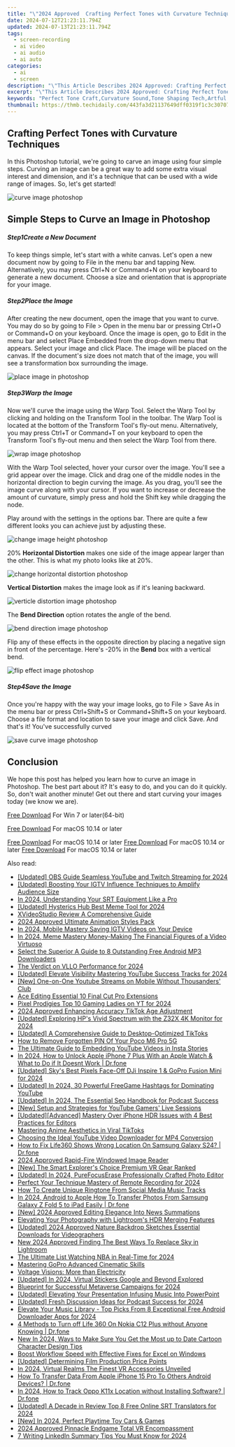 ```yaml
---
title: "\"2024 Approved  Crafting Perfect Tones with Curvature Techniques\""
date: 2024-07-12T21:23:11.794Z
updated: 2024-07-13T21:23:11.794Z
tags: 
  - screen-recording
  - ai video
  - ai audio
  - ai auto
categories: 
  - ai
  - screen
description: "\"This Article Describes 2024 Approved: Crafting Perfect Tones with Curvature Techniques\""
excerpt: "\"This Article Describes 2024 Approved: Crafting Perfect Tones with Curvature Techniques\""
keywords: "Perfect Tone Craft,Curvature Sound,Tone Shaping Tech,Artful Pitch Control,Mastering Tone Curve,Curved Audio Design,Optimal Tonal Form"
thumbnail: https://thmb.techidaily.com/443fa3d21137649dff0319f1c3c3070702e32a7b2f673e094959a8fdb4cdbd5b.jpg
---
```


## Crafting Perfect Tones with Curvature Techniques

In this Photoshop tutorial, we're going to carve an image using four simple steps. Curving an image can be a great way to add some extra visual interest and dimension, and it's a technique that can be used with a wide range of images. So, let's get started!

![curve image photoshop](https://images.wondershare.com/filmora/article-images/2022/09/curve-image-photoshop.jpg)

## Simple Steps to Curve an Image in Photoshop

##### Step1Create a New Document

To keep things simple, let's start with a white canvas. Let's open a new document now by going to File in the menu bar and tapping New. Alternatively, you may press Ctrl+N or Command+N on your keyboard to generate a new document. Choose a size and orientation that is appropriate for your image.

##### Step2Place the Image

After creating the new document, open the image that you want to curve. You may do so by going to File > Open in the menu bar or pressing Ctrl+O or Command+O on your keyboard. Once the image is open, go to Edit in the menu bar and select Place Embedded from the drop-down menu that appears. Select your image and click Place. The image will be placed on the canvas. If the document's size does not match that of the image, you will see a transformation box surrounding the image.

![place image in photoshop](https://images.wondershare.com/filmora/article-images/2022/09/place-image-in-photoshop.jpg)

##### Step3Warp the Image

Now we'll curve the image using the Warp Tool. Select the Warp Tool by clicking and holding on the Transform Tool in the toolbar. The Warp Tool is located at the bottom of the Transform Tool's fly-out menu. Alternatively, you may press Ctrl+T or Command+T on your keyboard to open the Transform Tool's fly-out menu and then select the Warp Tool from there.

![wrap image photoshop](https://images.wondershare.com/filmora/article-images/2022/09/wrap-image-photoshop.jpg)

With the Warp Tool selected, hover your cursor over the image. You'll see a grid appear over the image. Click and drag one of the middle nodes in the horizontal direction to begin curving the image. As you drag, you'll see the image curve along with your cursor. If you want to increase or decrease the amount of curvature, simply press and hold the Shift key while dragging the node.

Play around with the settings in the options bar. There are quite a few different looks you can achieve just by adjusting these.

![change image height photoshop](https://images.wondershare.com/filmora/article-images/2022/09/change-image-height-photoshop.jpg)

20% **Horizontal Distortion** makes one side of the image appear larger than the other. This is what my photo looks like at 20%.

![change horizontal distortion photoshop](https://images.wondershare.com/filmora/article-images/2022/09/change-horizontal-distortion-photoshop.jpg)

**Vertical Distortion** makes the image look as if it's leaning backward.

![verticle distortion image photoshop](https://images.wondershare.com/filmora/article-images/2022/09/verticle-distortion-image-photoshop.jpg)

The **Bend Direction** option rotates the angle of the bend.

![bend direction image photoshop](https://images.wondershare.com/filmora/article-images/2022/09/bend-direction-image-photoshop.jpg)

Flip any of these effects in the opposite direction by placing a negative sign in front of the percentage. Here's -20% in the **Bend** box with a vertical bend.

![flip effect image photoshop](https://images.wondershare.com/filmora/article-images/2022/09/flip-effect-image-photoshop.jpg)

##### Step4Save the Image

Once you're happy with the way your image looks, go to File > Save As in the menu bar or press Ctrl+Shift+S or Command+Shift+S on your keyboard. Choose a file format and location to save your image and click Save. And that's it! You've successfully curved

![save curve image photoshop](https://images.wondershare.com/filmora/article-images/2022/09/save-curve-image-photoshop.jpg)

## Conclusion

We hope this post has helped you learn how to curve an image in Photoshop. The best part about it? It's easy to do, and you can do it quickly. So, don't wait another minute! Get out there and start curving your images today (we know we are).

[Free Download](https://tools.techidaily.com/wondershare/filmora/download/) For Win 7 or later(64-bit)

[Free Download](https://tools.techidaily.com/wondershare/filmora/download/) For macOS 10.14 or later

[Free Download](https://tools.techidaily.com/wondershare/filmora/download/) For macOS 10.14 or later [Free Download](https://tools.techidaily.com/wondershare/filmora/download/) For macOS 10.14 or later [Free Download](https://tools.techidaily.com/wondershare/filmora/download/) For macOS 10.14 or later

<ins class="adsbygoogle"
     style="display:block"
     data-ad-format="autorelaxed"
     data-ad-client="ca-pub-7571918770474297"
     data-ad-slot="1223367746"></ins>

<ins class="adsbygoogle"
     style="display:block"
     data-ad-format="autorelaxed"
     data-ad-client="ca-pub-7571918770474297"
     data-ad-slot="1223367746"></ins>



<ins class="adsbygoogle"
     style="display:block"
     data-ad-client="ca-pub-7571918770474297"
     data-ad-slot="8358498916"
     data-ad-format="auto"
     data-full-width-responsive="true"></ins>




<span class="atpl-alsoreadstyle">Also read:</span>
<div><ul>
<li><a href="https://remote-screen-capture.techidaily.com/updated-obs-guide-seamless-youtube-and-twitch-streaming-for-2024/"><u>[Updated] OBS Guide  Seamless YouTube and Twitch Streaming for 2024</u></a></li>
<li><a href="https://instagram-clips.techidaily.com/updated-boosting-your-igtv-influence-techniques-to-amplify-audience-size/"><u>[Updated] Boosting Your IGTV Influence  Techniques to Amplify Audience Size</u></a></li>
<li><a href="https://fox-access.techidaily.com/in-2024-understanding-your-srt-equipment-like-a-pro/"><u>In 2024, Understanding Your SRT Equipment Like a Pro</u></a></li>
<li><a href="https://fox-access.techidaily.com/updated-hysterics-hub-best-meme-tool-for-2024/"><u>[Updated] Hysterics Hub  Best Meme Tool for 2024</u></a></li>
<li><a href="https://fox-access.techidaily.com/xvideostudio-review-a-comprehensive-guide/"><u>XVideoStudio Review  A Comprehensive Guide</u></a></li>
<li><a href="https://fox-access.techidaily.com/2024-approved-ultimate-animation-styles-pack/"><u>2024 Approved  Ultimate Animation Styles Pack</u></a></li>
<li><a href="https://instagram-videos.techidaily.com/in-2024-mobile-mastery-saving-igtv-videos-on-your-device/"><u>In 2024, Mobile Mastery  Saving IGTV Videos on Your Device</u></a></li>
<li><a href="https://extra-support.techidaily.com/in-2024-meme-mastery-money-making-the-financial-figures-of-a-video-virtuoso/"><u>In 2024, Meme Mastery Money-Making  The Financial Figures of a Video Virtuoso</u></a></li>
<li><a href="https://fox-access.techidaily.com/select-the-superior-a-guide-to-8-outstanding-free-android-mp3-downloaders/"><u>Select the Superior  A Guide to 8 Outstanding Free Android MP3 Downloaders</u></a></li>
<li><a href="https://some-approaches.techidaily.com/the-verdict-on-vllo-performance-for-2024/"><u>The Verdict on VLLO Performance for 2024</u></a></li>
<li><a href="https://fox-access.techidaily.com/updated-elevate-visibility-mastering-youtube-success-tracks-for-2024/"><u>[Updated] Elevate Visibility  Mastering YouTube Success Tracks for 2024</u></a></li>
<li><a href="https://fox-glue.techidaily.com/new-one-on-one-youtube-streams-on-mobile-without-thousanders-club/"><u>[New] One-on-One Youtube Streams on Mobile Without Thousanders' Club</u></a></li>
<li><a href="https://fox-access.techidaily.com/ace-editing-essential-10-final-cut-pro-extensions/"><u>Ace Editing  Essential 10 Final Cut Pro Extensions</u></a></li>
<li><a href="https://facebook-video-footage.techidaily.com/pixel-prodigies-top-10-gaming-ladies-on-yt-for-2024/"><u>Pixel Prodigies  Top 10 Gaming Ladies on YT for 2024</u></a></li>
<li><a href="https://fox-access.techidaily.com/2024-approved-enhancing-accuracy-tiktok-age-adjustment/"><u>2024 Approved  Enhancing Accuracy  TikTok Age Adjustment</u></a></li>
<li><a href="https://fox-access.techidaily.com/updated-exploring-hps-vivid-spectrum-with-the-z32x-4k-monitor-for-2024/"><u>[Updated] Exploring HP's Vivid Spectrum with the Z32X 4K Monitor for 2024</u></a></li>
<li><a href="https://tiktok-clips.techidaily.com/updated-a-comprehensive-guide-to-desktop-optimized-tiktoks/"><u>[Updated] A Comprehensive Guide to Desktop-Optimized TikToks</u></a></li>
<li><a href="https://easy-unlock-android.techidaily.com/how-to-remove-forgotten-pin-of-your-poco-m6-pro-5g-by-drfone-android/"><u>How to Remove Forgotten PIN Of Your Poco M6 Pro 5G</u></a></li>
<li><a href="https://instagram-clips.techidaily.com/the-ultimate-guide-to-embedding-youtube-videos-in-insta-stories/"><u>The Ultimate Guide to Embedding YouTube Videos in Insta Stories</u></a></li>
<li><a href="https://iphone-unlock.techidaily.com/in-2024-how-to-unlock-apple-iphone-7-plus-with-an-apple-watch-and-what-to-do-if-it-doesnt-work-drfone-by-drfone-ios/"><u>In 2024, How to Unlock Apple iPhone 7 Plus With an Apple Watch & What to Do if It Doesnt Work | Dr.fone</u></a></li>
<li><a href="https://fox-access.techidaily.com/updated-skys-best-pixels-face-off-dji-inspire-1-and-gopro-fusion-mini-for-2024/"><u>[Updated] Sky's Best Pixels Face-Off  DJi Inspire 1 & GoPro Fusion Mini for 2024</u></a></li>
<li><a href="https://facebook-video-share.techidaily.com/updated-in-2024-30-powerful-freegame-hashtags-for-dominating-youtube/"><u>[Updated] In 2024, 30 Powerful FreeGame Hashtags for Dominating YouTube</u></a></li>
<li><a href="https://fox-access.techidaily.com/updated-in-2024-the-essential-seo-handbook-for-podcast-success/"><u>[Updated] In 2024, The Essential Seo Handbook for Podcast Success</u></a></li>
<li><a href="https://youtube-help.techidaily.com/new-setup-and-strategies-for-youtube-gamers-live-sessions/"><u>[New] Setup and Strategies for YouTube Gamers' Live Sessions</u></a></li>
<li><a href="https://fox-access.techidaily.com/updated-advanced-mastery-over-iphone-hdr-issues-with-4-best-practices-for-editors/"><u>[Updated][Advanced] Mastery Over iPhone HDR Issues with 4 Best Practices for Editors</u></a></li>
<li><a href="https://tiktok-clips.techidaily.com/mastering-anime-aesthetics-in-viral-tiktoks/"><u>Mastering Anime Aesthetics in Viral TikToks</u></a></li>
<li><a href="https://ai-driven-video-production.techidaily.com/choosing-the-ideal-youtube-video-downloader-for-mp4-conversion/"><u>Choosing the Ideal YouTube Video Downloader for MP4 Conversion</u></a></li>
<li><a href="https://fake-location.techidaily.com/how-to-fix-life360-shows-wrong-location-on-samsung-galaxy-s24-drfone-by-drfone-virtual-android/"><u>How to Fix Life360 Shows Wrong Location On Samsung Galaxy S24? | Dr.fone</u></a></li>
<li><a href="https://fox-access.techidaily.com/2024-approved-rapid-fire-windowed-image-reader/"><u>2024 Approved  Rapid-Fire Windowed Image Reader</u></a></li>
<li><a href="https://fox-access.techidaily.com/new-the-smart-explorers-choice-premium-vr-gear-ranked/"><u>[New] The Smart Explorer's Choice  Premium VR Gear Ranked</u></a></li>
<li><a href="https://fox-access.techidaily.com/updated-in-2024-purefocuserase-professionally-crafted-photo-editor/"><u>[Updated] In 2024, PureFocusErase  Professionally Crafted Photo Editor</u></a></li>
<li><a href="https://visual-screen-recording.techidaily.com/perfect-your-technique-mastery-of-remote-recording-for-2024/"><u>Perfect Your Technique  Mastery of Remote Recording for 2024</u></a></li>
<li><a href="https://fox-access.techidaily.com/how-to-create-unique-ringtone-from-social-media-music-tracks/"><u>How To Create Unique Ringtone From Social Media Music Tracks</u></a></li>
<li><a href="https://android-transfer.techidaily.com/in-2024-android-to-apple-how-to-transfer-photos-from-samsung-galaxy-z-fold-5-to-ipad-easily-drfone-by-drfone-transfer-from-android-transfer-from-android/"><u>In 2024, Android to Apple How To Transfer Photos From Samsung Galaxy Z Fold 5 to iPad Easily | Dr.fone</u></a></li>
<li><a href="https://youtube-lab.techidaily.com/024-approved-editing-elegance-into-news-summations/"><u>[New] 2024 Approved  Editing Elegance Into News Summations</u></a></li>
<li><a href="https://fox-access.techidaily.com/elevating-your-photography-with-lightrooms-hdr-merging-features/"><u>Elevating Your Photography with Lightroom's HDR Merging Features</u></a></li>
<li><a href="https://fox-access.techidaily.com/updated-2024-approved-nature-backdrop-sketches-essential-downloads-for-videographers/"><u>[Updated] 2024 Approved  Nature Backdrop Sketches  Essential Downloads for Videographers</u></a></li>
<li><a href="https://ai-editing-video.techidaily.com/new-2024-approved-finding-the-best-ways-to-replace-sky-in-lightroom/"><u>New 2024 Approved Finding The Best Ways To Replace Sky in Lightroom</u></a></li>
<li><a href="https://fox-access.techidaily.com/the-ultimate-list-watching-nba-in-real-time-for-2024/"><u>The Ultimate List  Watching NBA in Real-Time for 2024</u></a></li>
<li><a href="https://fox-access.techidaily.com/mastering-gopro-advanced-cinematic-skills/"><u>Mastering GoPro  Advanced Cinematic Skills</u></a></li>
<li><a href="https://games-able.techidaily.com/voltage-visions-more-than-electricity/"><u>Voltage Visions: More than Electricity</u></a></li>
<li><a href="https://fox-access.techidaily.com/updated-in-2024-virtual-stickers-google-and-beyond-explored/"><u>[Updated] In 2024, Virtual Stickers  Google and Beyond Explored</u></a></li>
<li><a href="https://fox-access.techidaily.com/blueprint-for-successful-metaverse-campaigns-for-2024/"><u>Blueprint for Successful Metaverse Campaigns for 2024</u></a></li>
<li><a href="https://fox-access.techidaily.com/updated-elevating-your-presentation-infusing-music-into-powerpoint/"><u>[Updated] Elevating Your Presentation  Infusing Music Into PowerPoint</u></a></li>
<li><a href="https://fox-access.techidaily.com/updated-fresh-discussion-ideas-for-podcast-success-for-2024/"><u>[Updated] Fresh Discussion Ideas for Podcast Success for 2024</u></a></li>
<li><a href="https://fox-access.techidaily.com/elevate-your-music-library-top-picks-from-8-exceptional-free-android-downloader-apps-for-2024/"><u>Elevate Your Music Library - Top Picks From 8 Exceptional Free Android Downloader Apps for 2024</u></a></li>
<li><a href="https://location-fake.techidaily.com/4-methods-to-turn-off-life-360-on-nokia-c12-plus-without-anyone-knowing-drfone-by-drfone-virtual-android/"><u>4 Methods to Turn off Life 360 On Nokia C12 Plus without Anyone Knowing | Dr.fone</u></a></li>
<li><a href="https://animation-videos.techidaily.com/new-in-2024-ways-to-make-sure-you-get-the-most-up-to-date-cartoon-character-design-tips/"><u>New In 2024, Ways to Make Sure You Get the Most up to Date Cartoon Character Design Tips</u></a></li>
<li><a href="https://win11-tips.techidaily.com/boost-workflow-speed-with-effective-fixes-for-excel-on-windows/"><u>Boost Workflow Speed with Effective Fixes for Excel on Windows</u></a></li>
<li><a href="https://fox-access.techidaily.com/updated-determining-film-production-price-points/"><u>[Updated] Determining Film Production Price Points</u></a></li>
<li><a href="https://fox-access.techidaily.com/in-2024-virtual-realms-the-finest-vr-accessories-unveiled/"><u>In 2024, Virtual Realms  The Finest VR Accessories Unveiled</u></a></li>
<li><a href="https://techidaily.com/how-to-transfer-data-from-apple-iphone-15-pro-to-others-android-devices-drfone-by-drfone-transfer-data-from-ios-transfer-data-from-ios/"><u>How To Transfer Data From Apple iPhone 15 Pro To Others Android Devices? | Dr.fone</u></a></li>
<li><a href="https://android-location-track.techidaily.com/in-2024-how-to-track-oppo-k11x-location-without-installing-software-drfone-by-drfone-virtual-android/"><u>In 2024, How to Track Oppo K11x Location without Installing Software? | Dr.fone</u></a></li>
<li><a href="https://fox-access.techidaily.com/updated-a-decade-in-review-top-8-free-online-srt-translators-for-2024/"><u>[Updated] A Decade in Review  Top 8 Free Online SRT Translators for 2024</u></a></li>
<li><a href="https://digital-screen-recording.techidaily.com/new-in-2024-perfect-playtime-toy-cars-and-games/"><u>[New] In 2024, Perfect Playtime  Toy Cars & Games</u></a></li>
<li><a href="https://extra-support.techidaily.com/2024-approved-pinnacle-endgame-total-vr-encompassment/"><u>2024 Approved  Pinnacle Endgame  Total VR Encompassment</u></a></li>
<li><a href="https://fox-access.techidaily.com/7-writing-linkedin-summary-tips-you-must-know-for-2024/"><u>7 Writing LinkedIn Summary Tips You Must Know for 2024</u></a></li>
</ul></div>
